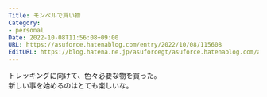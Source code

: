 ```yaml
---
Title: モンベルで買い物
Category:
- personal
Date: 2022-10-08T11:56:08+09:00
URL: https://asuforce.hatenablog.com/entry/2022/10/08/115608
EditURL: https://blog.hatena.ne.jp/asuforcegt/asuforce.hatenablog.com/atom/entry/4207112889925546138
---
```


トレッキングに向けて、色々必要な物を買った。  
新しい事を始めるのはとても楽しいな。
